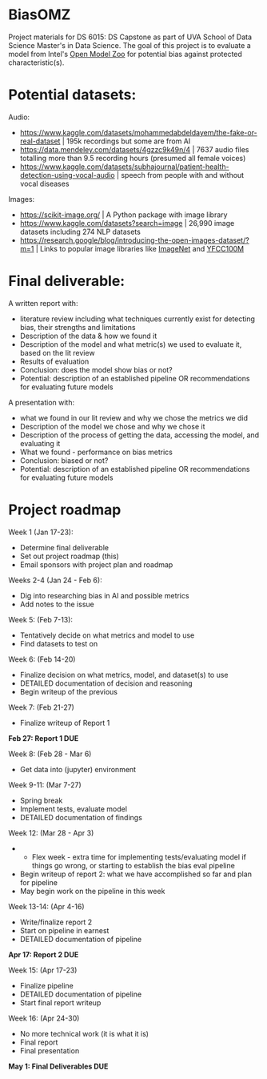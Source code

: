 # BiasOMZ
Project materials for DS 6015: DS Capstone as part of UVA School of Data Science Master's in Data Science. The goal of this project is to evaluate a model from Intel's [Open Model Zoo](https://github.com/openvinotoolkit/open_model_zoo/tree/master) for potential bias against protected characteristic(s). 

# Potential datasets:
Audio:
- https://www.kaggle.com/datasets/mohammedabdeldayem/the-fake-or-real-dataset |  195k recordings but some are from AI
- https://data.mendeley.com/datasets/4gzzc9k49n/4 |  7637 audio files totalling more than 9.5 recording hours (presumed all female voices)
- https://www.kaggle.com/datasets/subhajournal/patient-health-detection-using-vocal-audio | speech from people with and without vocal diseases

Images:
- https://scikit-image.org/ | A Python package with image library 
- https://www.kaggle.com/datasets?search=image | 26,990 image datasets including 274 NLP datasets 
- https://research.google/blog/introducing-the-open-images-dataset/?m=1 | Links to popular image libraries like [ImageNet](https://image-net.org/) and  [YFCC100M](https://webscope.sandbox.yahoo.com/catalog.php?datatype=i&did=67&guccounter=1)

# Final deliverable:
A written report with:
- literature review including what techniques currently exist for detecting bias, their strengths and limitations
- Description of the data & how we found it
- Description of the model and what metric(s) we used to evaluate it, based on the lit review
- Results of evaluation
- Conclusion: does the model show bias or not?
- Potential: description of an established pipeline OR recommendations for evaluating future models

A presentation with:
- what we found in our lit review and why we chose the metrics we did
- Description of the model we chose and why we chose it
- Description of the process of getting the data, accessing the model, and evaluating it
- What we found - performance on bias metrics
- Conclusion: biased or not?
- Potential: description of an established pipeline OR recommendations for evaluating future models

# Project roadmap

Week 1 (Jan 17-23):
- Determine final deliverable
- Set out project roadmap (this)
- Email sponsors with project plan and roadmap

Weeks 2-4 (Jan 24 - Feb 6):
- Dig into researching bias in AI and possible metrics
- Add notes to the issue

Week 5: (Feb 7-13):
- Tentatively decide on what metrics and model to use
- Find datasets to test on

Week 6: (Feb 14-20)
- Finalize decision on what metrics, model, and dataset(s) to use
- DETAILED documentation of decision and reasoning
- Begin writeup of the previous

Week 7: (Feb 21-27)
- Finalize writeup of Report 1

**Feb 27: Report 1 DUE**

Week 8: (Feb 28 - Mar 6)
- Get data into (jupyter) environment

Week 9-11: (Mar 7-27)
- Spring break
- Implement tests, evaluate model
- DETAILED documentation of findings

Week 12: (Mar 28 - Apr 3)
- * Flex week - extra time for implementing tests/evaluating model if things go wrong, or starting to establish the bias eval pipeline
- Begin writeup of report 2: what we have accomplished so far and plan for pipeline
- May begin work on the pipeline in this week

Week 13-14: (Apr 4-16)
- Write/finalize report 2
- Start on pipeline in earnest
- DETAILED documentation of pipeline

**Apr 17: Report 2 DUE**

Week 15: (Apr 17-23)
- Finalize pipeline
- DETAILED documentation of pipeline
- Start final report writeup

Week 16: (Apr 24-30)
- No more technical work (it is what it is)
- Final report
- Final presentation

**May 1: Final Deliverables DUE**
